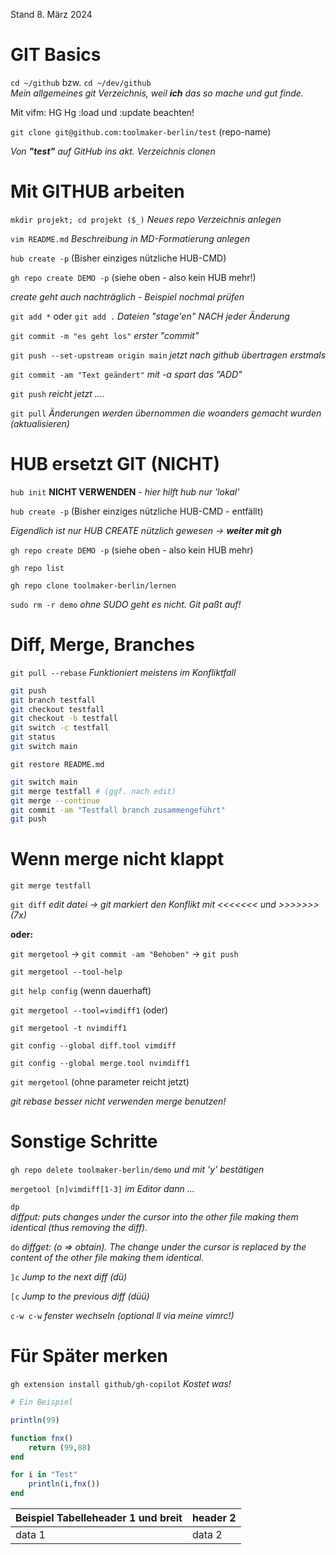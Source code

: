 Stand 8. März 2024

# GIT Basics
`cd ~/github` bzw. `cd ~/dev/github`   
*Mein allgemeines git Verzeichnis, weil **ich** das so mache und gut finde.* 

Mit vifm: HG Hg :load und :update beachten!

`git clone git@github.com:toolmaker-berlin/test` (repo-name)

*Von **"test"** auf GitHub ins akt. Verzeichnis clonen*


# Mit GITHUB arbeiten

`mkdir projekt; cd projekt ($_)`
*Neues repo Verzeichnis anlegen*

`vim README.md`
*Beschreibung in MD-Formatierung anlegen*

`hub create -p` (Bisher einziges nützliche HUB-CMD)

`gh repo create DEMO -p` (siehe oben - also kein HUB mehr!)

*create geht auch nachträglich - Beispiel nochmal prüfen*

`git add *` oder `git add .` 
*Dateien "stage'en" NACH jeder Änderung*

`git commit -m "es geht los"` 
*erster "commit"*

`git push --set-upstream origin main`
*jetzt nach github übertragen erstmals*

`git commit -am "Text geändert"`
*mit -a spart das "ADD"*

`git push`
*reicht jetzt ....*

`git pull`
*Änderungen werden übernommen die woanders gemacht wurden (aktualisieren)*


# HUB ersetzt GIT (NICHT)

`hub init`
**NICHT VERWENDEN** *- hier hilft hub nur 'lokal'*

`hub create -p` (Bisher einziges nützliche HUB-CMD - entfällt)

*Eigendlich ist nur HUB CREATE nützlich gewesen -> **weiter mit gh***

`gh repo create DEMO -p` (siehe oben - also kein HUB mehr)

`gh repo list`

`gh repo clone toolmaker-berlin/lernen`

`sudo rm -r demo` *ohne SUDO geht es nicht. Git paßt auf!*


# Diff, Merge, Branches 

`git pull --rebase`
*Funktioniert meistens im Konfliktfall*


```bash
git push
git branch testfall
git checkout testfall
git checkout -b testfall
git switch -c testfall
git status
git switch main
```

`git restore README.md`

```bash
git switch main
git merge testfall # (ggf. nach edit)
git merge --continue
git commit -am "Testfall branch zusammengeführt"
git push
```


# Wenn merge nicht klappt

`git merge testfall`

`git diff` 
*edit datei -> git markiert den Konflikt mit <<<<<<< und >>>>>>> (7x)*
    
**oder:**

`git mergetool` -> `git commit -am "Behoben"` -> `git push`

`git mergetool --tool-help`

`git help config` (wenn dauerhaft)

`git mergetool --tool=vimdiff1` (oder)

`git mergetool -t nvimdiff1`

`git config --global diff.tool vimdiff`

`git config --global merge.tool nvimdiff1`

`git mergetool` (ohne parameter reicht jetzt)
 
*git rebase besser nicht verwenden merge benutzen!*


# Sonstige Schritte

`gh repo delete toolmaker-berlin/demo`
*und mit 'y' bestätigen*

`mergetool [n]vimdiff[1-3]` *im Editor dann ...*
 
`dp`             
*diffput: puts changes under the cursor into the other file making them identical (thus removing the diff).*

`do`
*diffget: (o => obtain). The change under the cursor is replaced by the content of the other file making them identical.*

`]c`
*Jump to the next diff (dü)*

`[c`
*Jump to the previous diff (düü)*

`c-w c-w`
*fenster wechseln (optional ll via meine vimrc!)*
                                                 

# Für Später merken

`gh extension install github/gh-copilot` *Kostet was!*

<!Kommentar: Ausprobieren Formate ...>

```julia
# Ein Beispiel

println(99)

function fnx()
    return (99,88)
end

for i in "Test"
    println(i,fnx())
end
```

| Beispiel Tabelleheader 1 und breit | header 2 |
|--------------------|----------|
| data 1 | data 2   |






